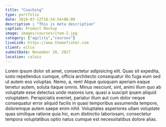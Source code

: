 ```yaml
---
title: "Coaching"
type: portfolio
date: 2018-07-12T16:54:54+06:00
description : "This is meta description"
caption: Product Mockup
image: images/courses/item-2.jpg
category: ["agility","courses"]
liveLink: https://www.themefisher.com
client: eilco
submitDate: November 20, 2017
location: calais
---
```


Lorem ipsum dolor sit amet, consectetur adipisicing elit. Quas sit expedita, iusto repellendus cumque, officia architecto consequatur illo fuga eum sed ut autem eos voluptas. Nemo, a, rem! Atque quisquam aperiam eaque tenetur autem, soluta itaque omnis. Minus nesciunt, sint, animi illum quo ab voluptate esse delectus unde maiores iure, quasi a suscipit ipsam aliquid voluptatem. Perspiciatis eveniet, pariatur illum aut cum dolor neque consequatur error aliquid facilis in quasi temporibus assumenda tempore, doloremque autem saepe enim nihil. Voluptates asperiores ullam voluptate quas similique ratione quia hic, eum distinctio laboriosam, consectetur tempora voluptatibus optio natus cumque est necessitatibus dolore alias.
